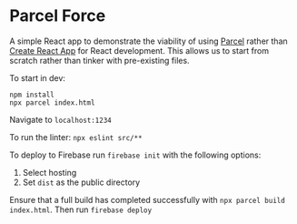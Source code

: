 # Parcel Force

A simple React app to demonstrate the viability of using [Parcel](https://parceljs.org/recipes/react/) rather than [Create React App](https://create-react-app.dev/) for React development. This allows us to start from scratch rather than tinker with pre-existing files.

To start in dev:

```
npm install
npx parcel index.html
```

Navigate to `localhost:1234`

To run the linter: `npx eslint src/**`

To deploy to Firebase run `firebase init` with the following options:

1. Select hosting
2. Set `dist` as the public directory

Ensure that a full build has completed successfully with `npx parcel build index.html`.
Then run `firebase deploy`
